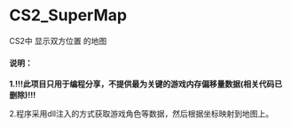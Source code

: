 # CS2_SuperMap
 CS2中  显示双方位置 的地图



#### 说明：

**1.!!!此项目只用于编程分享，不提供最为关键的游戏内存偏移量数据(相关代码已删除)!!!**

2.程序采用dll注入的方式获取游戏角色等数据，然后根据坐标映射到地图上。

